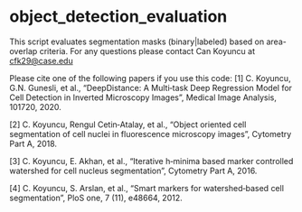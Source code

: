 # object_detection_evaluation

This script evaluates segmentation masks (binary|labeled) based on area-overlap criteria.
For any questions please contact Can Koyuncu at cfk29@case.edu

Please cite one of the following papers if you use this code:
[1] C. Koyuncu, G.N. Gunesli, et al., “DeepDistance: A Multi‐task Deep Regression Model for Cell Detection in Inverted
Microscopy Images”, Medical Image Analysis, 101720, 2020.

[2] C. Koyuncu, Rengul Cetin‐Atalay, et al., “Object oriented cell segmentation of cell nuclei in fluorescence microscopy
images”, Cytometry Part A, 2018.

[3] C. Koyuncu, E. Akhan, et al., “Iterative h‐minima based marker controlled watershed for cell nucleus segmentation”,
Cytometry Part A, 2016.

[4] C. Koyuncu, S. Arslan, et al., “Smart markers for watershed‐based cell segmentation”, PloS one, 7 (11), e48664, 2012.

